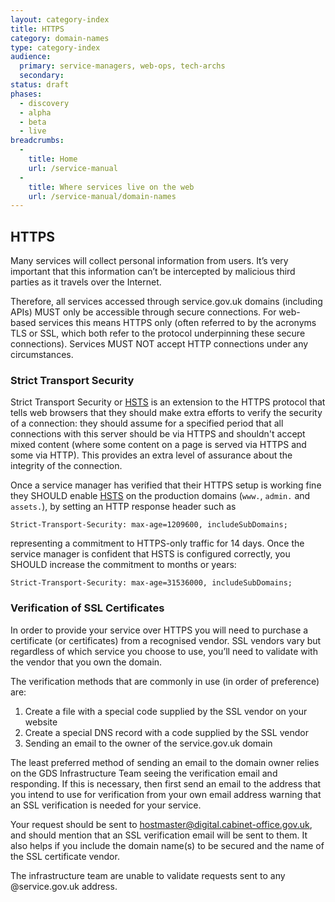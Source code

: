 ```yaml
---
layout: category-index
title: HTTPS
category: domain-names
type: category-index
audience:
  primary: service-managers, web-ops, tech-archs
  secondary:
status: draft
phases:
  - discovery
  - alpha
  - beta
  - live
breadcrumbs:
  -
    title: Home
    url: /service-manual
  -
    title: Where services live on the web
    url: /service-manual/domain-names
---
```


## HTTPS

Many services will collect personal information from users. It’s very important that this information can’t be
intercepted by malicious third parties as it travels over the Internet.

Therefore, all services accessed through service.gov.uk domains (including APIs) MUST only be accessible through
secure connections. For web-based services this means HTTPS only (often referred to by the acronyms TLS or SSL,
which both refer to the protocol underpinning these secure connections). Services MUST NOT accept HTTP connections
under any circumstances.

### Strict Transport Security

Strict Transport Security or [HSTS](https://en.wikipedia.org/wiki/HTTP_Strict_Transport_Security) is an extension
to the HTTPS protocol that tells web browsers that they should make extra efforts to verify the security of a
connection: they should assume for a specified period that all connections with this server should be via HTTPS
and shouldn't accept mixed content (where some content on a page is served via HTTPS and some via HTTP). This
provides an extra level of assurance about the integrity of the connection.

Once a service manager has verified that their HTTPS setup is working fine they SHOULD enable
[HSTS](https://en.wikipedia.org/wiki/HTTP_Strict_Transport_Security) on the production domains (`www.`, `admin.`
and `assets.`), by setting an HTTP response header such as

    Strict-Transport-Security: max-age=1209600, includeSubDomains;

representing a commitment to HTTPS-only traffic for 14 days. Once the service manager is confident that HSTS
is configured correctly, you SHOULD increase the commitment to months or years:

    Strict-Transport-Security: max-age=31536000, includeSubDomains;

### Verification of SSL Certificates

In order to provide your service over HTTPS you will need to purchase a certificate (or certificates) from a
recognised vendor. SSL vendors vary but regardless of which service you choose to use, you’ll need to validate
with the vendor that you own the domain.

The verification methods that are commonly in use (in order of preference) are:

1. Create a file with a special code supplied by the SSL vendor on your website
2. Create a special DNS record with a code supplied by the SSL vendor
3. Sending an email to the owner of the service.gov.uk domain

The least preferred method of sending an email to the domain owner relies on the GDS Infrastructure Team
seeing the verification email and responding. If this is necessary, then first send an email to the address that
you intend to use for verification from your own email address warning that an SSL verification is needed for
your service.

Your request should be sent to hostmaster@digital.cabinet-office.gov.uk, and
should mention that an SSL verification email will be sent to them. It also helps if you include the domain name(s)
to be secured and the name of the SSL certificate vendor.

The infrastructure team are unable to validate requests sent to any @service.gov.uk address.
